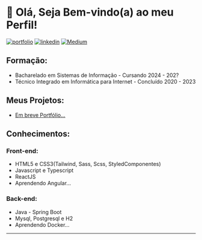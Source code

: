 
<!--
**Denilson-B-Sousa/Denilson-B-Sousa** is a ✨ _special_ ✨ repository because its `README.md` (this file) appears on your GitHub profile.-->
<h1> 🎈 Olá, Seja Bem-vindo(a) ao meu Perfil!</h1>

[![portfolio](https://img.shields.io/badge/my_portfolio-000?style=for-the-badge&logo=ko-fi&logoColor=white)](#)
[![linkedin](https://img.shields.io/badge/linkedin-0A66C2?style=for-the-badge&logo=linkedin&logoColor=white)](https://www.linkedin.com/)
[![Medium](https://img.shields.io/badge/medium-000000?style=for-the-badge&logo=medium&logoColor=white)](#)


<h2>Formação:</h2>
  <ul>
    <li>Bacharelado em Sistemas de Informação - Cursando 2024 - 202? </li>
    <li>Técnico Integrado em Informática para Internet - Concluído 2020 - 2023</li>
  </ul>

  <h2>Meus Projetos: </h2>
  <ul>
    <li><a href="">Em breve Portfólio...</a></li>
  </ul>

  <h2>Conhecimentos:</h2>
  <h3>Front-end:</h3>
  <ul>
    <li>HTML5 e CSS3(Tailwind, Sass, Scss, StyledComponentes)</li>
    <li>Javascript e Typescript</li>
    <li>ReactJS</li>
    <li>Aprendendo Angular...</li>
  </ul>

  <h3>Back-end:</h3>
  <ul>
    <li>Java - Spring Boot</li>
    <li>Mysql, Postgresql e H2</li>
    <li>Aprendendo Docker...</li>
  </ul>
  
<hr>

